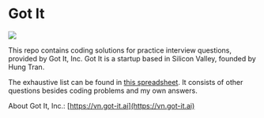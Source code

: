 # Got It

![](https://lever-client-logos.s3.amazonaws.com/3aac7dc1-bb2c-4f7e-b524-2566d4109d2b-1496907076661.png)

This repo contains coding solutions for practice interview questions, provided
by Got It, Inc. Got It is a startup based in Silicon Valley, founded by Hung Tran.

The exhaustive list can be found in [this spreadsheet](https://docs.google.com/spreadsheets/d/1F983xhg_YqoK7tWXWtdEnaoZJ7YwNaF7n-3u5PwoDL0/edit?usp=sharing).
It consists of other questions besides coding problems and my own answers.

About Got It, Inc.: [https://vn.got-it.ai](https://vn.got-it.ai)

